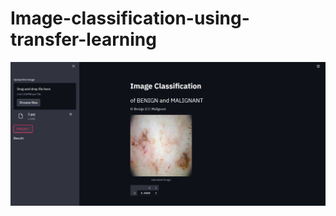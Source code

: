 # Image-classification-using-transfer-learning

![my image](https://github.com/anthonysandesh/Image-classification-using-transfer-learning/blob/main/output.jpg)
